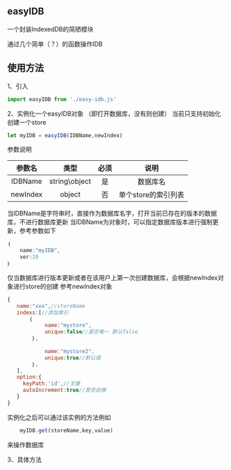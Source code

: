## easyIDB
一个封装IndexedDB的简陋模块

通过几个简单（？）的函数操作IDB

## 使用方法
1、引入
```js
import easyIDB from './easy-idb.js'
```

2、实例化一个easyIDB对象
（即打开数据库，没有则创建）
当前只支持初始化创建一个store
```js
let myIDB = easyIDB(IDBName,newIndex)
```
参数说明

|   参数名    |         类型          | 必须  |        说明       |
| :------: | :-------------------: | :--: | :-------------------: |
| IDBName |      string\object       |  是  |       数据库名      |
|   newIndex   | object               |  否  |     单个store的索引列表  |

当IDBName是字符串时，直接作为数据库名字，打开当前已存在的版本的数据库，不进行数据库更新
当IDBName为对象时，可以指定数据库版本进行强制更新，参考参数如下
```js
｛
    name:"myIDB",
    ver:10
｝
```
仅当数据库进行版本更新或者在该用户上第一次创建数据库，会根据newIndex对象进行store的创建
参考newIndex对象
```js
{
   name:"xxx",//storeName
   indexs:[//添加索引
       ｛
            name:"mystore",
            unique:false//是否唯一 默认false
        ｝,
        
            name:"mystore2",
            unique:true//默认值
        ｝,
   ],
   option:{
     keyPath:'id',//主键
     autoIncrement:true//是否自增
   }
}
```
实例化之后可以通过该实例的方法例如
```js
    myIDB.get(storeName,key,value)
```
来操作数据库

3、具体方法
